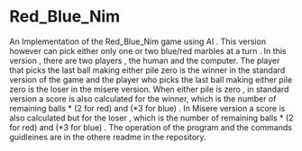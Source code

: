 # Red_Blue_Nim
An Implementation of the Red_Blue_Nim game using AI . This version however can pick either only one or two blue/red marbles at a turn .
In this version , there are two players , the human and the computer. 
The player that picks the last ball making either pile zero is the winner in the standard version of the game and the player who picks the last ball making either pile zero is the loser in the misere version.
When either pile is zero , in standard version a score is also calculated for the winner, which is the number of remaining balls * (2 for red) and (*3 for blue) . In Misere version a score is also calculated but for the loser , which is the number of remaining balls * (2 for red) and (*3 for blue) .
The operation of the program and the commands guidleines are in the othere readme in the repository.
